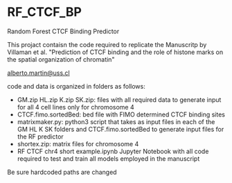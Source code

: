 # RF_CTCF_BP
Random Forest CTCF Binding Predictor


This projact contaisn the code required to replicate the Manuscritp by Villaman et al. "Prediction of CTCF binding and the role of histone marks on the spatial organization of chromatin"


alberto.martin@uss.cl

code and data is organized in folders as follows:

  - GM.zip HL.zip K.zip SK.zip: files with all required data to generate input for all 4 cell lines only for chromosome 4
  - CTCF.fimo.sortedBed: bed file with FIMO determined CTCF binding sites
  - matrixmaker.py: python3 script that takes as input files in each of the GM HL K SK folders and CTCF.fimo.sortedBed to generate input files for the RF predictor
  - shortex.zip: matrix files for chromosome 4
  - RF CTCF chr4 short example.ipynb Jupyter Notebook with all code required to test and train all models employed in the manuscript


Be sure hardcoded paths are changed
